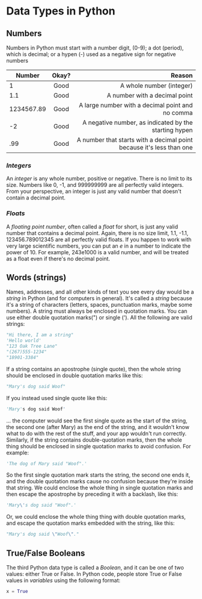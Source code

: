 # Data Types in Python

## Numbers
Numbers in Python must start with a number digit, (0-9); a dot (period), which is decimal; or a hypen (-) used as a negative sign for negative numbers

| Number         | Okay?           | Reason                                                               |
| ---------------|:---------------:| --------------------------------------------------------------------:|
| 1              | Good            | A whole number (integer)                                             |
| 1.1            | Good            | A number with a decimal point                                        |
| 1234567.89     | Good            | A large number with a decimal point and no comma                     |
| -2             | Good            | A negative number, as indicated by the starting hypen                |
| .99            | Good            | A number that starts with a decimal point because it's less than one |

### *Integers*
An *integer* is any whole number, positive or negative. There is no limit to its size. Numbers like 0, -1, and 999999999 are all perfectly valid integers. From your perspective, an integer is just any valid number that doesn't contain a decimal point.

### *Floats*
A *floating point number*, often called a *float* for short, is just any valid number that contains a decimal point. Again, there is no size limit, 1.1, -1.1, 123456.789012345 are all perfectly valid floats.
If you happen to work with very large scientific numbers, you can put an *e* in a number to indicate the power of 10. For example, 243e1000 is a valid number, and will be treated as a float even if there's no decimal point.

## Words (strings)
Names, addresses, and all other kinds of text you see every day would be a *string* in Python (and for computers in general). It's called a *string* because it's a string of characters (letters, spaces, punctuation marks, maybe some numbers).
A string must always be enclosed in quotation marks. You can use either double quotation marks(") or single ('). All the following are valid strings:
```python
"Hi there, I am a string"
'Hello world'
"123 Oak Tree Lane"
"(267)555-1234"
"18901-3384"
```
If a string contains an apostrophe (single quote), then the whole string should be enclosed in double quotation marks like this:
```python
"Mary's dog said Woof"
```
If you instead used single quote like this:
```python
'Mary's dog said Woof'
```
... the computer would see the first single quote as the start of the string, the second one (after Mary) as the end of the string, and it wouldn't know what to do with the rest of the stuff, and your app wouldn't run correctly.
Similarly, if the string contains double-quotation marks, then the whole thing should be enclosed in single quotation marks to avoid confusion. For example:
```python
'The dog of Mary said "Woof".'
```
So the first single quotation mark starts the string, the second one ends it, and the double quotation marks cause no confusion because they're inside that string.
We could enclose the whole thing in single quotation marks and then escape the apostrophe by preceding it with a backlash, like this:
```python
'Mary\'s dog said "Woof".'
```
Or, we could enclose the whole thing thing with double quotation marks, and escape the quotation marks embedded with the string, like this:
```python
"Mary's dog said \"Woof\"."
```

## True/False Booleans
The third Python data type is called a *Boolean*, and it can be one of two values: either True or False.
In Python code, people store True or False values in *variables* using the following format:
```python
x = True
```